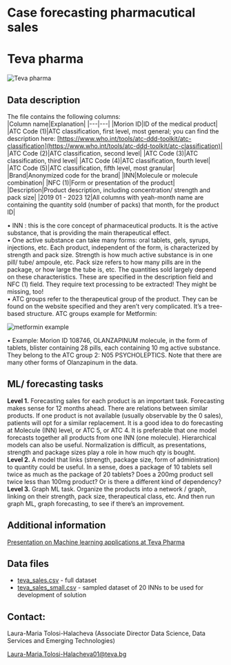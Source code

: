 # Case forecasting pharmacutical sales  

# Teva pharma  
![Teva pharma](/img/teva_logo.png)  

## Data description  

The file contains the following columns:  
|Column name|Explanation|
|---|---|
|Morion ID|ID of the medical product|
|ATC Code (1)|ATC classification, first level, most general; you can find the description here: [https://www.who.int/tools/atc-ddd-toolkit/atc-classification](https://www.who.int/tools/atc-ddd-toolkit/atc-classification)| 
|ATC Code (2)|ATC classification, second level|
|ATC Code (3)|ATC classification, third level|
|ATC Code (4)|ATC classification, fourth level|
|ATC Code (5)|ATC classification, fifth level, most granular|
|Brand|Anonymized code for the brand|
|INN|Molecule or molecule combination|
|NFC (1)|Form or presentation of the product|
|Description|Product description, including concentration/ strength and pack size|
|2019 01 - 2023 12|All columns with yeah-month name are containing the quantity sold (number of packs) that month, for the product ID|
	
• INN : this is the core concept of pharmaceutical products. It is the active substance, that is providing the main therapeutical effect.  
• One active substance can take many forms: oral tablets, gels, syrups, injections, etc. Each product, independent of the form, is characterized by strength and pack size.  Strength is how much active substance is in one pill/ tube/ ampoule, etc. Pack size refers to how many pills are in the package, or how large the tube is, etc.  The quantities sold largely depend on these characteristics. These are specified in the description field and NFC (1) field. They require text processing to be extracted! They might be missing, too!  
• ATC groups refer to the therapeutical group of the product. They can be found on the website specified and they aren’t very complicated. It’s a tree-based structure. ATC groups example for Metformin:  
    
![metformin example](/img/metformin.png)    

• Example: Morion ID 108746, OLANZAPINUM molecule, in the form of tablets, blister containing 28 pills, each containing 10 mg active substance. They belong to the ATC group 2: N05 PSYCHOLEPTICS.  Note that there are many other forms of Olanzapinum in the data.  

## ML/ forecasting tasks
**Level 1.** Forecasting sales for each product is an important task. Forecasting makes sense for 12 months ahead. There are relations between similar products. If one product is not available (usually observable by the 0 sales), patients will opt for a similar replacement. It is a good idea to do forecasting at Molecule (INN) level, or ATC 5, or ATC 4. It is preferable that one model forecasts together all products from one INN (one molecule). Hierarchical models can also be useful. Normalization is difficult, as presentations, strength and package sizes play a role in how much qty is bought.  
**Level 2.** A model that links (strength, package size, form of administration) to quantity could be useful. In a sense, does a package of 10 tablets sell twice as much as the package of 20 tablets? Does a 200mg product sell twice less than 100mg product? Or is there a different kind of dependency?  
**Level 3.** Graph ML task. Organize the products into a network / graph, linking on their strength, pack size, therapeutical class, etc. And then run graph ML, graph forecasting, to see if there’s an improvement.  

## Additional information
[Presentation on Machine learning applications at Teva Pharma ](/img/MLapps_Teva_Pharma.pdf)  

## Data files
* [teva_sales.csv](/data/teva_sales.csv) - full dataset  
* [teva_sales_small.csv](/data/teva_sales_small.csv) - sampled dataset of 20 INNs to be used for development of solution  


## Contact:  

Laura-Maria Tolosi-Halacheva (Associate Director Data Science, Data Services and Emerging Technologies)

Laura-Maria.Tolosi-Halacheva01@teva.bg

